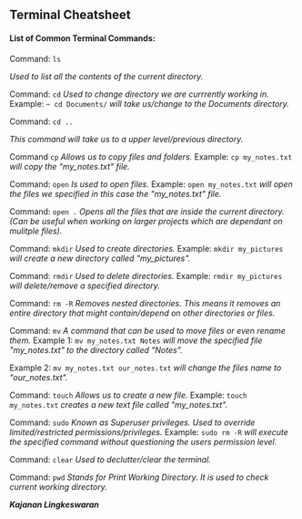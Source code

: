 ## Terminal Cheatsheet

#### **List of Common Terminal Commands:**


Command: `ls`

*Used to list all the contents of the current directory.*


Command: `cd`
*Used to change directory we are currrently working in.*
Example: `~ cd Documents/` *will take us/change to the Documents directory.*


Command: `cd ..`

*This command will take us to a upper level/previous directory.*


Command `cp`
*Allows us to copy files and folders.*
Example: `cp my_notes.txt` *will copy the "my_notes.txt" file.*


Command: `open`
*Is used to open files.*
Example: `open my_notes.txt` *will open the files we specified in this case the "my_notes.txt" file.*


Command: `open .`
*Opens all the files that are inside the current directory. (Can be useful when working on larger projects which are dependant on mulitple files).*


Command: `mkdir`
*Used to create directories.*
Example: `mkdir my_pictures` *will create a new directory called "my_pictures".*


Command: `rmdir`
*Used to delete directories.*
Example: `rmdir my_pictures` *will delete/remove a specified directory.*


Command: `rm -R`
*Removes nested directories. This means it removes an entire directory that might contain/depend on other directories or files.* 


Command: `mv`
*A command that can be used to move files or even rename them.*
Example 1: `mv my_notes.txt Notes` *will move the specified file "my_notes.txt" to the directory called "Notes".*

Example 2: `mv my_notes.txt our_notes.txt` *will change the files name to "our_notes.txt".*


Command: `touch`
*Allows us to create a new file.*
Example: `touch my_notes.txt` *creates a new text file called "my_notes.txt".* 


Command: `sudo`
*Known as Superuser privileges. Used to override limited/restricted permissions/privileges.* 
Example: `sudo rm -R` *will execute the specified command without questioning the users permission level.* 


Command: `clear`
*Used to declutter/clear the terminal.*


Command: `pwd`
*Stands for Print Working Directory. It is used to check current working directory.*



***Kajanan Lingkeswaran***
